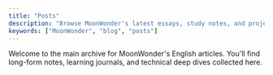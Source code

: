 ```yaml
---
title: "Posts"
description: "Browse MoonWonder's latest essays, study notes, and project updates."
keywords: ["MoonWonder", "blog", "posts"]
---
```


Welcome to the main archive for MoonWonder's English articles. You'll find long-form notes, learning journals, and technical deep dives collected here.
